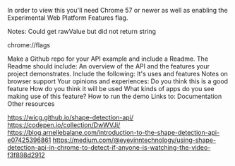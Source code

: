 In order to view this you'll need Chrome 57 or newer as well as enabling the Experimental Web Platform Features flag.

Notes: Could get rawValue but did not return string

chrome://flags

Make a Github repo for your API example and include a Readme. The Readme should include:
An overview of the API and the features your project demonstrates. Include the following:
It's uses and features
Notes on browser support
Your opinions and experiences:
Do you think this is a good feature
How do you think it will be used
What kinds of apps do you see making use of this feature?
How to run the demo
Links to:
Documentation
Other resources

https://wicg.github.io/shape-detection-api/
https://codepen.io/collection/DwWVJj/
https://blog.arnellebalane.com/introduction-to-the-shape-detection-api-e07425396861
https://medium.com/@eyevinntechnology/using-shape-detection-api-in-chrome-to-detect-if-anyone-is-watching-the-video-f3f898d2912